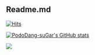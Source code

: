 ## Readme.md

[![Hits](https://hits.seeyoufarm.com/api/count/incr/badge.svg?url=https%3A%2F%2Fgithub.com%2FPodoDang-suGar%2FPodoDang-suGar%2Fblob%2Fmain%2FREADME.md&count_bg=%2379C83D&title_bg=%23555555&icon=&icon_color=%23E7E7E7&title=hits&edge_flat=false)](https://hits.seeyoufarm.com)

[![PodoDang-suGar's GitHub stats](https://github-readme-stats.vercel.app/api?username=PodoDang-suGar&show_icons=true&theme=radical)](https://github.com/anuraghazra/github-readme-stats)

<a href="https://www.instagram.com/u._.chaning?igsh=MXFmZnQzcWJ6MTJsZg%3D%3D&utm_source=qr" target="_blank"><img src="[https://img.shields.io/badge/Instagram-E4405F?style=flat-square]&logo=Instagram&logoColor=white"/></a>
